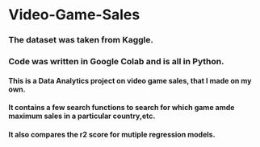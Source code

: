 # Video-Game-Sales

### The dataset was taken from Kaggle.
### Code was written in Google Colab and is all in Python.

#### This is a Data Analytics project on video game sales, that I made on my own. 
#### It contains a few search functions to search for which game amde maximum sales in a particular country,etc.
#### It also compares the r2 score for mutiple regression models.

  
